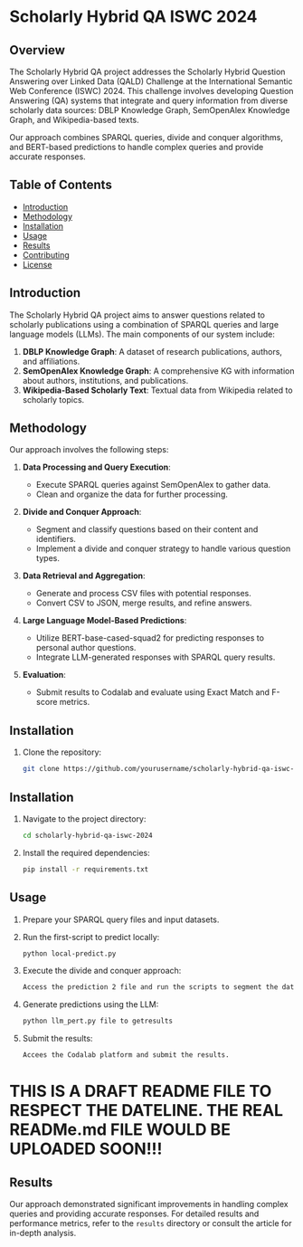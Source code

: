 # Scholarly Hybrid QA ISWC 2024



## Overview

The Scholarly Hybrid QA project addresses the Scholarly Hybrid Question Answering over Linked Data (QALD) Challenge at the International Semantic Web Conference (ISWC) 2024. This challenge involves developing Question Answering (QA) systems that integrate and query information from diverse scholarly data sources: DBLP Knowledge Graph, SemOpenAlex Knowledge Graph, and Wikipedia-based texts.

Our approach combines SPARQL queries, divide and conquer algorithms, and BERT-based predictions to handle complex queries and provide accurate responses.

## Table of Contents

- [Introduction](#introduction)
- [Methodology](#methodology)
- [Installation](#installation)
- [Usage](#usage)
- [Results](#results)
- [Contributing](#contributing)
- [License](#license)

## Introduction

The Scholarly Hybrid QA project aims to answer questions related to scholarly publications using a combination of SPARQL queries and large language models (LLMs). The main components of our system include:

1. **DBLP Knowledge Graph**: A dataset of research publications, authors, and affiliations.
2. **SemOpenAlex Knowledge Graph**: A comprehensive KG with information about authors, institutions, and publications.
3. **Wikipedia-Based Scholarly Text**: Textual data from Wikipedia related to scholarly topics.

## Methodology

Our approach involves the following steps:

1. **Data Processing and Query Execution**:
   - Execute SPARQL queries against SemOpenAlex to gather data.
   - Clean and organize the data for further processing.

2. **Divide and Conquer Approach**:
   - Segment and classify questions based on their content and identifiers.
   - Implement a divide and conquer strategy to handle various question types.

3. **Data Retrieval and Aggregation**:
   - Generate and process CSV files with potential responses.
   - Convert CSV to JSON, merge results, and refine answers.

4. **Large Language Model-Based Predictions**:
   - Utilize BERT-base-cased-squad2 for predicting responses to personal author questions.
   - Integrate LLM-generated responses with SPARQL query results.

5. **Evaluation**:
   - Submit results to Codalab and evaluate using Exact Match and F-score metrics.

## Installation

1. Clone the repository:

   ```bash
   git clone https://github.com/yourusername/scholarly-hybrid-qa-iswc-2024.git
## Installation

1. Navigate to the project directory:

    ```bash
    cd scholarly-hybrid-qa-iswc-2024
    ```

2. Install the required dependencies:

    ```bash
    pip install -r requirements.txt
    ```

## Usage

1. Prepare your SPARQL query files and input datasets.

2. Run the first-script to predict locally:

    ```bash
    python local-predict.py
    ```

3. Execute the divide and conquer approach:

    ```bash
    Access the prediction 2 file and run the scripts to segment the dataset.
    ```

4. Generate predictions using the LLM:

    ```bash
    python llm_pert.py file to getresults 
    ```

5. Submit the results:

    ```bash
    Accees the Codalab platform and submit the results.
    ```


# THIS IS A DRAFT README FILE TO RESPECT THE DATELINE. THE REAL READMe.md FILE WOULD BE UPLOADED SOON!!!
## Results

Our approach demonstrated significant improvements in handling complex queries and providing accurate responses. For detailed results and performance metrics, refer to the `results` directory or consult the article for in-depth analysis.

